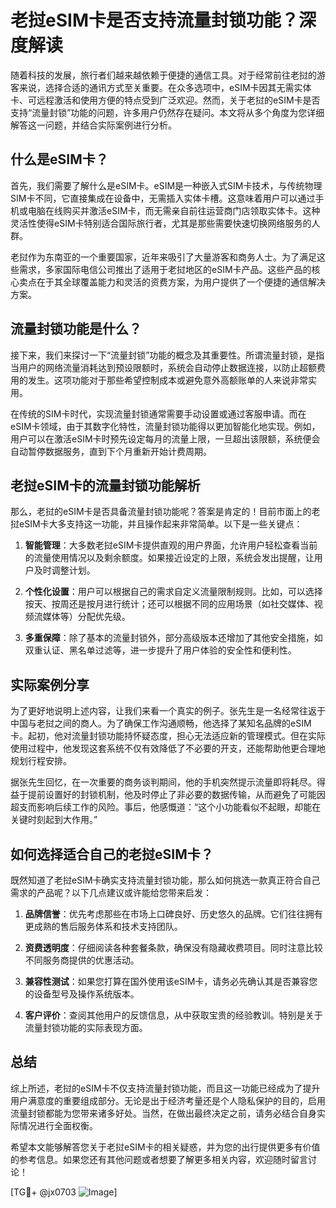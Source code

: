 # 老挝eSIM卡是否支持流量封锁功能？深度解读

随着科技的发展，旅行者们越来越依赖于便捷的通信工具。对于经常前往老挝的游客来说，选择合适的通讯方式至关重要。在众多选项中，eSIM卡因其无需实体卡、可远程激活和使用方便的特点受到广泛欢迎。然而，关于老挝的eSIM卡是否支持“流量封锁”功能的问题，许多用户仍然存在疑问。本文将从多个角度为您详细解答这一问题，并结合实际案例进行分析。

## 什么是eSIM卡？

首先，我们需要了解什么是eSIM卡。eSIM是一种嵌入式SIM卡技术，与传统物理SIM卡不同，它直接集成在设备中，无需插入实体卡槽。这意味着用户可以通过手机或电脑在线购买并激活eSIM卡，而无需亲自前往运营商门店领取实体卡。这种灵活性使得eSIM卡特别适合国际旅行者，尤其是那些需要快速切换网络服务的人群。

老挝作为东南亚的一个重要国家，近年来吸引了大量游客和商务人士。为了满足这些需求，多家国际电信公司推出了适用于老挝地区的eSIM卡产品。这些产品的核心卖点在于其全球覆盖能力和灵活的资费方案，为用户提供了一个便捷的通信解决方案。

## 流量封锁功能是什么？

接下来，我们来探讨一下“流量封锁”功能的概念及其重要性。所谓流量封锁，是指当用户的网络流量消耗达到预设限额时，系统会自动停止数据连接，以防止超额费用的发生。这项功能对于那些希望控制成本或避免意外高额账单的人来说非常实用。

在传统的SIM卡时代，实现流量封锁通常需要手动设置或通过客服申请。而在eSIM卡领域，由于其数字化特性，流量封锁功能得以更加智能化地实现。例如，用户可以在激活eSIM卡时预先设定每月的流量上限，一旦超出该限额，系统便会自动暂停数据服务，直到下个月重新开始计费周期。

## 老挝eSIM卡的流量封锁功能解析

那么，老挝的eSIM卡是否具备流量封锁功能呢？答案是肯定的！目前市面上的老挝eSIM卡大多支持这一功能，并且操作起来非常简单。以下是一些关键点：

1. **智能管理**：大多数老挝eSIM卡提供直观的用户界面，允许用户轻松查看当前的流量使用情况以及剩余额度。如果接近设定的上限，系统会发出提醒，让用户及时调整计划。

2. **个性化设置**：用户可以根据自己的需求自定义流量限制规则。比如，可以选择按天、按周还是按月进行统计；还可以根据不同的应用场景（如社交媒体、视频流媒体等）分配优先级。

3. **多重保障**：除了基本的流量封锁外，部分高级版本还增加了其他安全措施，如双重认证、黑名单过滤等，进一步提升了用户体验的安全性和便利性。

## 实际案例分享

为了更好地说明上述内容，让我们来看一个真实的例子。张先生是一名经常往返于中国与老挝之间的商人。为了确保工作沟通顺畅，他选择了某知名品牌的eSIM卡。起初，他对流量封锁功能持怀疑态度，担心无法适应新的管理模式。但在实际使用过程中，他发现这套系统不仅有效降低了不必要的开支，还能帮助他更合理地规划行程安排。

据张先生回忆，在一次重要的商务谈判期间，他的手机突然提示流量即将耗尽。得益于提前设置好的封锁机制，他及时停止了非必要的数据传输，从而避免了可能因超支而影响后续工作的风险。事后，他感慨道：“这个小功能看似不起眼，却能在关键时刻起到大作用。”

## 如何选择适合自己的老挝eSIM卡？

既然知道了老挝eSIM卡确实支持流量封锁功能，那么如何挑选一款真正符合自己需求的产品呢？以下几点建议或许能给您带来启发：

1. **品牌信誉**：优先考虑那些在市场上口碑良好、历史悠久的品牌。它们往往拥有更成熟的售后服务体系和技术支持团队。

2. **资费透明度**：仔细阅读各种套餐条款，确保没有隐藏收费项目。同时注意比较不同服务商提供的优惠活动。

3. **兼容性测试**：如果您打算在国外使用该eSIM卡，请务必先确认其是否兼容您的设备型号及操作系统版本。

4. **客户评价**：查阅其他用户的反馈信息，从中获取宝贵的经验教训。特别是关于流量封锁功能的实际表现方面。

## 总结

综上所述，老挝的eSIM卡不仅支持流量封锁功能，而且这一功能已经成为了提升用户满意度的重要组成部分。无论是出于经济考量还是个人隐私保护的目的，启用流量封锁都能为您带来诸多好处。当然，在做出最终决定之前，请务必结合自身实际情况进行全面权衡。

希望本文能够解答您关于老挝eSIM卡的相关疑惑，并为您的出行提供更多有价值的参考信息。如果您还有其他问题或者想要了解更多相关内容，欢迎随时留言讨论！

[TG💪+ @jx0703 ![Image](https://github.com/user-attachments/assets/dbca1d08-cadb-493c-b0ec-ad6f7a83f270)]